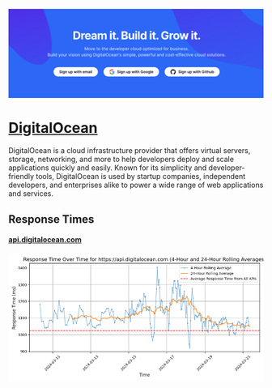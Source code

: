 [![Visit DigitalOcean](imagePreview.png)](https://digitalocean.com)

# [DigitalOcean](https://digitalocean.com)

DigitalOcean is a cloud infrastructure provider that offers virtual servers, storage, networking, and more to help developers deploy and scale applications quickly and easily. Known for its simplicity and developer-friendly tools, DigitalOcean is used by startup companies, independent developers, and enterprises alike to power a wide range of web applications and services.

## Response Times

#### [api.digitalocean.com](https://api.digitalocean.com)

![api.digitalocean.com](response-time-charts/6170692e6469676974616c6f6365616e2e636f6d.png)
